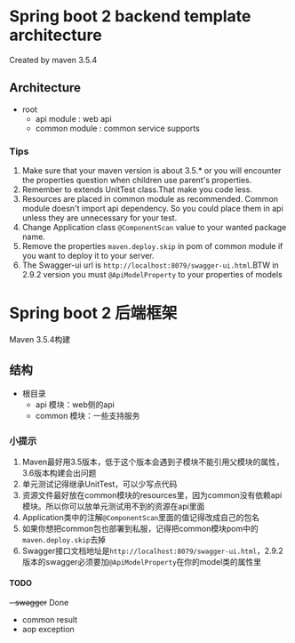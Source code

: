 # Spring boot 2 backend template architecture
Created by maven 3.5.4
## Architecture
- root
    - api module : web api
    - common module : common service supports
    
### Tips
1. Make sure that your maven version is about 3.5.* or you will encounter the properties question when children use parent's properties.
2. Remember to extends UnitTest class.That make you code less.
3. Resources are placed in common module as recommended. Common module doesn't import api dependency. So you could place them in api unless they are unnecessary for your test.
4. Change Application class `@ComponentScan` value to your wanted package name.
5. Remove the properties `maven.deploy.skip` in pom of common module if you want to deploy it to your server.
6. The Swagger-ui url is `http://localhost:8079/swagger-ui.html`.BTW in 2.9.2 version you must `@ApiModelProperty` to your properties of models

# Spring boot 2 后端框架
Maven 3.5.4构建
## 结构
- 根目录
    - api 模块：web侧的api
    - common 模块：一些支持服务
    
### 小提示
1. Maven最好用3.5版本，低于这个版本会遇到子模块不能引用父模块的属性，3.6版本构建会出问题
2. 单元测试记得继承UnitTest，可以少写点代码
3. 资源文件最好放在common模块的resources里，因为common没有依赖api模块。所以你可以放单元测试用不到的资源在api里面
4. Application类中的注解`@ComponentScan`里面的值记得改成自己的包名
5. 如果你想把common包也部署到私服，记得把common模块pom中的`maven.deploy.skip`去掉
6. Swagger接口文档地址是`http://localhost:8079/swagger-ui.html`，2.9.2版本的swagger必须要加`@ApiModelProperty`在你的model类的属性里

#### TODO 
~~- swagger~~ Done
- common result
- aop exception